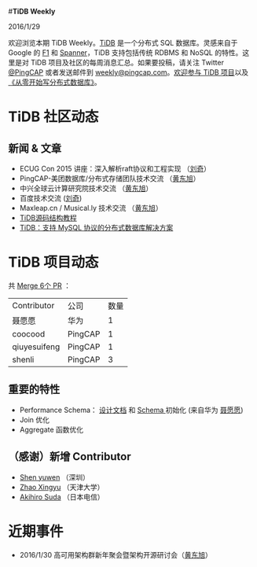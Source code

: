 #**TiDB Weekly**

   2016/1/29

欢迎浏览本期 TiDB Weekly。[TiDB](https://github.com/pingcap/tidb) 是一个分布式 SQL 数据库。灵感来自于 Google 的 [F1](http://research.google.com/pubs/pub41344.html) 和 [Spanner](http://research.google.com/archive/spanner.html)，TiDB 支持包括传统 RDBMS 和 NoSQL 的特性。这里是对 TiDB 项目及社区的每周消息汇总。如果要投稿，请关注 Twitter [@](https://twitter.com/ThisWeekInRust)[PingCAP](https://twitter.com/PingCAP) 或者发送邮件到 [weekly@pingcap.com](mailto:weekly@pingcap.com)。[欢迎参与 TiDB 项目](https://github.com/pingcap/tidb/blob/master/CONTRIBUTING.md)以及[《从零开始写分布式数据库》](https://github.com/ngaut/builddatabase)。

# **TiDB 社区动态**

## **新闻 & 文章**

* ECUG Con 2015 讲座：深入解析raft协议和工程实现 （[刘奇](http://weibo.com/chuangyiyongpin)）
* PingCAP-美团数据库/分布式存储团队技术交流 （[黄东旭](http://weibo.com/c4pt0r)）
* 中兴全球云计算研究院技术交流 （[黄东旭](http://weibo.com/c4pt0r)）
* 百度技术交流 ([刘奇](http://weibo.com/chuangyiyongpin))
* Maxleap.cn / Musical.ly 技术交流 （[黄东旭](http://weibo.com/c4pt0r)）
* [TiDB源码结构教程](https://docs.google.com/document/d/1YLJUf4raq_MIRhEcHwkPDQicUUXttK85neHUCT7KO-U/edit)
* [TiDB：支持 MySQL 协议的分布式数据库解决方案](http://geek.csdn.net/news/detail/52122)

# **TiDB 项目动态**

共 [Merge 6个 PR](https://github.com/pingcap/tidb/pulls?utf8=%E2%9C%93&q=is%3Apr+is%3Amerged+merged%3A2016-01-23..2016-01-29) ：

<table>
  <tr>
    <td>Contributor</td>
    <td>公司</td>
    <td>数量</td>
  </tr>
  <tr>
    <td>聂愿愿</td>
    <td>华为</td>
    <td>1</td>
  </tr>
  <tr>
    <td>coocood</td>
    <td>PingCAP</td>
    <td>1</td>
  </tr>
  <tr>
    <td>qiuyesuifeng</td>
    <td>PingCAP</td>
    <td>1</td>
  </tr>
  <tr>
    <td>shenli</td>
    <td>PingCAP</td>
    <td>3</td>
  </tr>
</table>


## **重要的特性**

* Performance Schema： [设计文档](https://github.com/tidb-cn/docs/pull/1) 和 [Schema ](https://github.com/pingcap/tidb/pull/870)初始化 (来自华为 [聂愿](https://github.com/nieyy)[愿](https://github.com/nieyy))
* Join 优化
* Aggregate 函数优化

## **（感谢）新增 Contributor**

* [Shen yuwen](https://github.com/losas) （深圳）
* [Zhao Xingyu](https://github.com/zxylvlp) （天津大学）
* [Akihiro Suda](https://github.com/AkihiroSuda) （日本电信）

# **近期事件**

* 2016/1/30  高可用架构群新年聚会暨架构开源研讨会（[黄东旭](http://weibo.com/c4pt0r)）
